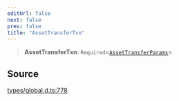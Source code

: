 ```yaml
---
editUrl: false
next: false
prev: false
title: "AssetTransferTxn"
---
```


> **AssetTransferTxn**: `Required`\<[`AssetTransferParams`](../interfaces/AssetTransferParams.md)\>

## Source

[types/global.d.ts:778](https://github.com/algorandfoundation/tealscript/blob/e015f8b0/types/global.d.ts#L778)
